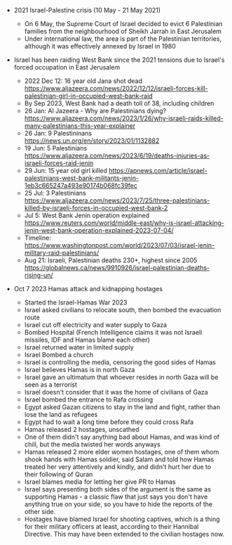 - 2021 Israel-Palestine crisis (10 May - 21 May 2021)
	- On 6 May, the Supreme Court of Israel decided to evict 6 Palestinian families from the neighbourhood of Sheikh Jarrah in East Jerusalem
	- Under international law, the area is part of the Palestinian territories, although it was effectively annexed by Israel in 1980

- Israel has been raiding West Bank since the 2021 tensions due to Israel's forced occupation in East Jerusalem
	- 2022 Dec 12: 16 year old Jana shot dead https://www.aljazeera.com/news/2022/12/12/israeli-forces-kill-palestinian-girl-in-occupied-west-bank-raid
	- By Sep 2023, West Bank had a death toll of 38, including children
	- 26 Jan: Al Jazeera - Why are Palestinians dying? https://www.aljazeera.com/news/2023/1/26/why-israeli-raids-killed-many-palestinians-this-year-explainer
	- 26 Jan: 9 Palestininans https://news.un.org/en/story/2023/01/1132882
	- 19 Jun: 5 Palestinians https://www.aljazeera.com/news/2023/6/19/deaths-injuries-as-israeli-forces-raid-jenin
	- 29 Jun: 15 year old girl killed https://apnews.com/article/israel-palestinians-west-bank-militants-jenin-1eb3c665247a493e90174b068fc39fec
	- 25 Jul: 3 Palestinians https://www.aljazeera.com/news/2023/7/25/three-palestinians-killed-by-israeli-forces-in-occupied-west-bank-2
	- Jul 5: West Bank Jenin operation explained https://www.reuters.com/world/middle-east/why-is-israel-attacking-jenin-west-bank-operation-explained-2023-07-04/
	- Timeline: https://www.washingtonpost.com/world/2023/07/03/israel-jenin-military-raid-palestinians/
	- Aug 21: Israeli, Palestinian deaths 230+, highest since 2005 https://globalnews.ca/news/9910926/israel-palestinian-deaths-rising-un/
- Oct 7 2023 Hamas attack and kidnapping hostages
	- Started the Israel-Hamas War 2023
	- Israel asked civilians to relocate south, then bombed the evacuation route
	- Israel cut off electricity and water supply to Gaza
	- Bombed Hospital (French Intelligence claims it was not Israeli missiles, IDF and Hamas blame each other)
	- Israel returned water in limited supply
	- Israel Bombed a church
	- Israel is controlling the media, censoring the good sides of Hamas
	- Israel believes Hamas is in north Gaza
	- Israel gave an ultimatum that whoever resides in north Gaza will be seen as a terrorist
	- Israel doesn't consider that it was the home of civilians of Gaza
	- Israel bombed the entrance to Rafa crossing
	- Egypt asked Gazan citizens to stay in the land and fight, rather than lose the land as refugees
	- Egypt had to wait a long time before they could cross Rafa
	- Hamas released 2 hostages, unscathed
	- One of them didn't say anything bad about Hamas, and was kind of chill, but the media twisted her words anyways
	- Hamas released 2 more elder women hostages, one of them whom shook hands with Hamas soldier, said Salam and told how Hamas treated her very attentively and kindly, and didn't hurt her due to their following of Quran
	- Israel blames media for letting her give PR to Hamas
	- Israel says presenting both sides of the argument is the same as supporting Hamas - a classic flaw that just says you don't have anything true on your side, so you have to hide the reports of the other side.
	- Hostages have blamed Israel for shooting captives, which is a thing for their military officers at least, according to their Hannibal Directive. This may have been extended to the civilian hostages now.